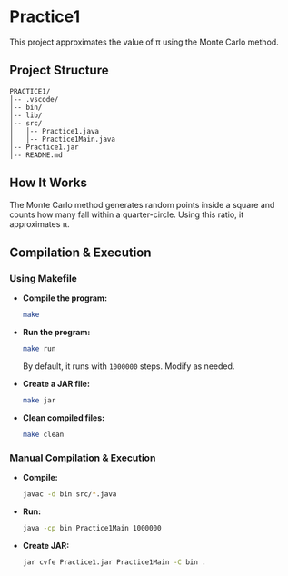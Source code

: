 # Practice1

This project approximates the value of π using the Monte Carlo method.

## Project Structure
```
PRACTICE1/
│-- .vscode/
│-- bin/
│-- lib/
│-- src/
│   │-- Practice1.java
│   │-- Practice1Main.java
│-- Practice1.jar
│-- README.md
```

## How It Works
The Monte Carlo method generates random points inside a square and counts how many fall within a quarter-circle. Using this ratio, it approximates π.

## Compilation & Execution

### Using Makefile
- **Compile the program:**
  ```sh
  make
  ```
- **Run the program:**
  ```sh
  make run
  ```
  By default, it runs with `1000000` steps. Modify as needed.

- **Create a JAR file:**
  ```sh
  make jar
  ```

- **Clean compiled files:**
  ```sh
  make clean
  ```

### Manual Compilation & Execution
- **Compile:**
  ```sh
  javac -d bin src/*.java
  ```
- **Run:**
  ```sh
  java -cp bin Practice1Main 1000000
  ```
- **Create JAR:**
  ```sh
  jar cvfe Practice1.jar Practice1Main -C bin .
  ```

